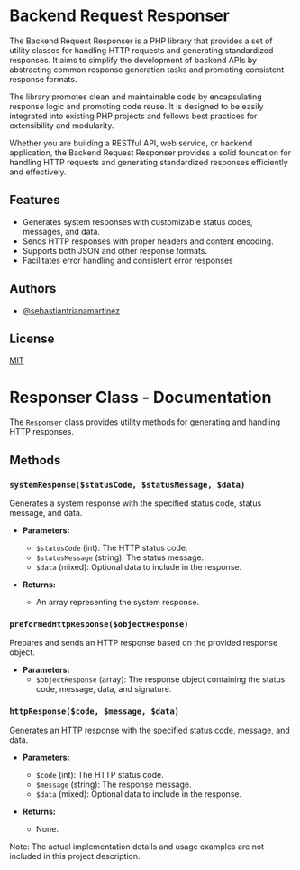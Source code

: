 
# Backend Request Responser

The Backend Request Responser is a PHP library that provides a set of utility classes for handling HTTP requests and generating standardized responses. It aims to simplify the development of backend APIs by abstracting common response generation tasks and promoting consistent response formats.

The library promotes clean and maintainable code by encapsulating response logic and promoting code reuse. It is designed to be easily integrated into existing PHP projects and follows best practices for extensibility and modularity.

Whether you are building a RESTful API, web service, or backend application, the Backend Request Responser provides a solid foundation for handling HTTP requests and generating standardized responses efficiently and effectively.

## Features

- Generates system responses with customizable status codes, messages, and data.
- Sends HTTP responses with proper headers and content encoding.
- Supports both JSON and other response formats.
- Facilitates error handling and consistent error responses


## Authors

- [@sebastiantrianamartinez](https://github.com/sebastiantrianamartinez)


## License

[MIT](https://choosealicense.com/licenses/mit/)

# Responser Class - Documentation

The `Responser` class provides utility methods for generating and handling HTTP responses.


## Methods

### `systemResponse($statusCode, $statusMessage, $data)`

Generates a system response with the specified status code, status message, and data.

- **Parameters:**
  - `$statusCode` (int): The HTTP status code.
  - `$statusMessage` (string): The status message.
  - `$data` (mixed): Optional data to include in the response.
  
- **Returns:**
  - An array representing the system response.

### `preformedHttpResponse($objectResponse)`

Prepares and sends an HTTP response based on the provided response object.

- **Parameters:**
  - `$objectResponse` (array): The response object containing the status code, message, data, and signature.

### `httpResponse($code, $message, $data)`

Generates an HTTP response with the specified status code, message, and data.

- **Parameters:**
  - `$code` (int): The HTTP status code.
  - `$message` (string): The response message.
  - `$data` (mixed): Optional data to include in the response.

- **Returns:**
  - None.

Note: The actual implementation details and usage examples are not included in this project description.
